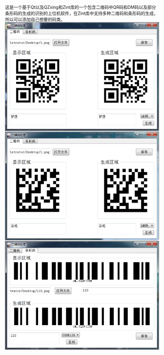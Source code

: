 这是一个基于Qt以及QZxing和Zint库的一个包含二维码中QR码和DM码以及部分条形码的生成的识别的上位机软件，在Zint库中支持多种二维码和条形码的生成，所以可以添加自己想要的码类。
![image](https://github.com/huzhanxiong/QtProject_Qr-code-Bar-code-Generation-And-Identification./blob/master/raw/t1.png)
![image](https://github.com/huzhanxiong/QtProject_Qr-code-Bar-code-Generation-And-Identification./blob/master/raw/t2.png)
![image](https://github.com/huzhanxiong/QtProject_Qr-code-Bar-code-Generation-And-Identification./blob/master/raw/t3.png)
